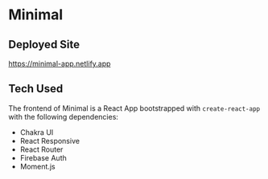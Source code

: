 # Minimal 

## Deployed Site
https://minimal-app.netlify.app

## Tech Used
The frontend of Minimal is a React App bootstrapped with ```create-react-app``` with the following dependencies:
- Chakra UI
- React Responsive
- React Router
- Firebase Auth
- Moment.js
